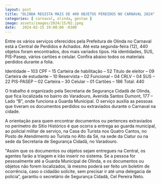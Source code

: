 ```yaml
---
layout: post
title: "OLINDA REGISTA MAIS DE 400 OBJETOS PERDIDOS NO CARNAVAL 2024"
categories: [ carnaval, olinda, gestao ]
image: assets/images/2024/15/02.jpeg
date:   2024-02-15 19:00:00 -0300
---
```

Entre os vários serviços oferecidos pela Prefeitura de Olinda no Carnaval está a Central de Perdidos e Achados. Até esta segunda-feira (12), 440 objetos foram encontrados, dos mais variados tipos. Há identidades, SUS, PIS-Pasep, vários cartões e celular. Confira abaixo todos os materiais perdidos durante a folia.

Identidade – 103
CPF – 15
Carteira de habilitação – 52
Título de eleitor – 09
Carteira de estudante – 10
Reservista – 02
Funcional – 04
CRLV – 04
SUS – 22
PIS-PASEP – 02
Carteira – 30
Celular – 01
Cartões – 186
Total: 440

O trabalho é organizado pela Secretaria de Segurança Cidadã de Olinda, que fica localizada no bairro do Varadouro, Avenida Santos Dumont, 177 – Lado “B”, onde funciona a Guarda Municipal. O serviço auxilia as pessoas que tiveram os documentos perdidos ou extraviados durante o Carnaval na cidade.

A orientação para quem encontrar documentos ou pertences extraviados no perímetro do Sítio Histórico é que ocorra a entrega ao guarda municipal, ao policial militar de serviço, na Casa do Turista nos Quatro Cantos, no Posto de Atendimento ao Turista no Alto da Sé, na sede da Ciatur ou na sede da Secretaria de Segurança Cidadã, no Varadouro.

"Assim que os documentos ou objetos sejam entregues na Central, os agentes farão a triagem e irão inserir no sistema. Se a pessoa for pessoalmente até a Guarda Municipal de Olinda, e os documentos ou objetos não forem localizados, lá mesmo poderá ser feito um boletim de ocorrência, caso o cidadão solicite, sem precisar ir até uma delegacia de polícia”, garantiu o secretário de Segurança Cidadã, Cel Pereira Neto.